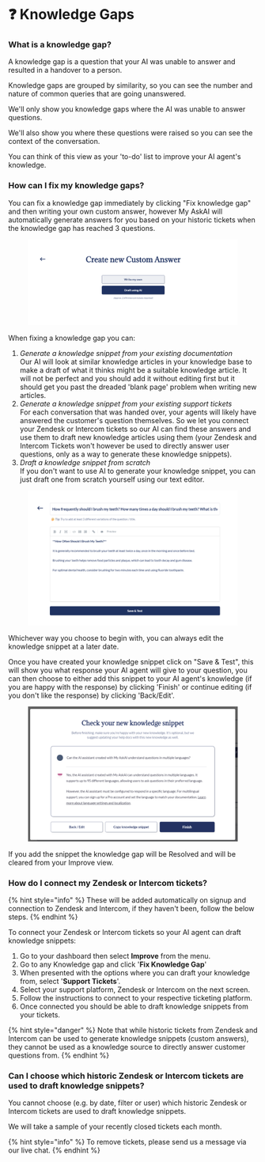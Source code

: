 # ❓ Knowledge Gaps

### What is a knowledge gap?

A knowledge gap is a question that your AI was unable to answer and resulted in a handover to a person.

Knowledge gaps are grouped by similarity, so you can see the number and nature of common queries that are going unanswered.

We'll only show you knowledge gaps where the AI was unable to answer questions.

We'll also show you where these questions were raised so you can see the context of the conversation.

You can think of this view as your 'to-do' list to improve your AI agent's knowledge.

### How can I fix my knowledge gaps?

You can fix a knowledge gap immediately by clicking "Fix knowledge gap" and then writing your own custom answer, however My AskAI will automatically generate answers for you based on your historic tickets when the knowledge gap has reached 3 questions.

<figure><img src="../../.gitbook/assets/Screenshot 2025-04-22 082351.png" alt="" width="563"><figcaption></figcaption></figure>

When fixing a knowledge gap you can:

1. _Generate a knowledge snippet from your existing documentation_\
   Our AI will look at similar knowledge articles in your knowledge base to make a draft of what it thinks might be a suitable knowledge article. It will not be perfect and you should add it without editing first but it should get you past the dreaded 'blank page' problem when writing new articles.
2. _Generate a knowledge snippet from your existing support tickets_\
   For each conversation that was handed over, your agents will likely have answered the customer's question themselves. So we let you connect your Zendesk or Intercom tickets so our AI can find these answers and use them to draft new knowledge articles using them (your Zendesk and Intercom Tickets won't however be used to directly answer user questions, only as a way to generate these knowledge snippets).&#x20;
3. _Draft a knowledge snippet from scratch_\
   If you don't want to use AI to generate your knowledge snippet, you can just draft one from scratch yourself using our text editor.

<figure><img src="../../.gitbook/assets/Screenshot 2025-04-22 082648.png" alt="" width="563"><figcaption></figcaption></figure>

Whichever way you choose to begin with, you can always edit the knowledge snippet at a later date.

Once you have created your knowledge snippet click on "Save & Test", this will show you what response your AI agent will give to your question, you can then choose to either add this snippet to your AI agent's knowledge (if you are happy with the response) by clicking 'Finish' or continue editing (if you don't like the response) by clicking 'Back/Edit'.

<figure><img src="../../.gitbook/assets/image (419).png" alt="" width="563"><figcaption></figcaption></figure>

If you add the snippet the knowledge gap will be Resolved and will be cleared from your Improve view.

### How do I connect my Zendesk or Intercom tickets?

{% hint style="info" %}
These will be added automatically on signup and connection to Zendesk and Intercom, if they haven't been, follow the below steps.
{% endhint %}

To connect your Zendesk or Intercom tickets so your AI agent can draft knowledge snippets:

1. Go to your dashboard then select **Improve** from the menu.
2. Go to any Knowledge gap and click '**Fix Knowledge Gap**'
3. When presented with the options where you can draft your knowledge from, select '**Support Tickets**'.
4. Select your support platform, Zendesk or Intercom on the next screen.
5. Follow the instructions to connect to your respective ticketing platform.
6. Once connected you should be able to draft knowledge snippets from your tickets.

{% hint style="danger" %}
Note that while historic tickets from Zendesk and Intercom can be used to generate knowledge snippets (custom answers), they cannot be used as a knowledge source to directly answer customer questions from.
{% endhint %}

### Can I choose which historic Zendesk or Intercom tickets are used to draft knowledge snippets?&#x20;

You cannot choose (e.g. by date, filter or user) which historic Zendesk or Intercom tickets are used to draft knowledge snippets.&#x20;

We will take a sample of your recently closed tickets each month.

{% hint style="info" %}
To remove tickets, please send us a message via our live chat.
{% endhint %}
